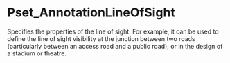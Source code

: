 # Pset_AnnotationLineOfSight

Specifies the properties of the line of sight. For example, it can be used to define the line of sight visibility at the junction between two roads (particularly between an access road and a public road); or in the design of a stadium or theatre.
<!-- end of short definition -->

 
